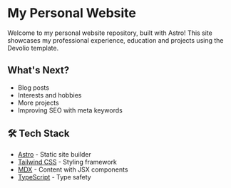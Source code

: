 # My Personal Website

Welcome to my personal website repository, built with Astro! This site showcases my professional experience, education and projects using the Devolio template.

## What's Next?
- Blog posts
- Interests and hobbies
- More projects
- Improving SEO with meta keywords

## 🛠️ Tech Stack

- [Astro](https://astro.build/) - Static site builder
- [Tailwind CSS](https://tailwindcss.com/) - Styling framework
- [MDX](https://mdxjs.com/) - Content with JSX components
- [TypeScript](https://www.typescriptlang.org/) - Type safety